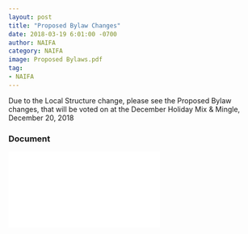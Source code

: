 ```yaml
---
layout: post
title: "Proposed Bylaw Changes"
date: 2018-03-19 6:01:00 -0700
author: NAIFA
category: NAIFA
image: Proposed Bylaws.pdf
tag:
- NAIFA
---
```


Due to the Local Structure change, please see the Proposed Bylaw changes, that will be voted on at the December Holiday Mix & Mingle, December 20, 2018
### Document
![PDF Document](/images/posts/Proposed%20Bylaws.pdf)
